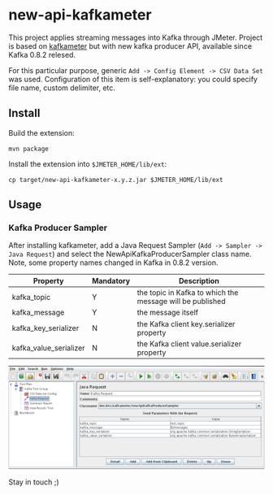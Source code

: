 # new-api-kafkameter

This project applies streaming messages into Kafka through JMeter. Project is based on [kafkameter](https://github.com/BrightTag/kafkameter) but with new kafka producer API, available since Kafka 0.8.2 relesed.

For this particular purpose, generic `Add -> Config Element -> CSV Data Set` was used. Configuration of this item is self-explanatory: you could specify file name, custom delimiter, etc.

## Install
Build the extension:  
```Shell
mvn package
```
Install the extension into `$JMETER_HOME/lib/ext`:
```Shell
cp target/new-api-kafkameter-x.y.z.jar $JMETER_HOME/lib/ext
```

## Usage
### Kafka Producer Sampler

After installing kafkameter, add a Java Request Sampler (`Add -> Sampler -> Java Request`) and select the NewApiKafkaProducerSampler class name. Note, some property names changed in Kafka in 0.8.2 version.

|Property|Mandatory|Description|
|----|----|----|
|kafka_topic|Y|the topic in Kafka to which the message will be published
|kafka_message|Y|the message itself
|kafka_key_serializer|N|the Kafka client key.serializer property
|kafka_value_serializer|N|the Kafka client value.serializer property

![alt text](https://github.com/EugeneYushin/new-api-kafkameter/blob/master/JMeter.png "JMeter Kafka Request")

Stay in touch ;)
